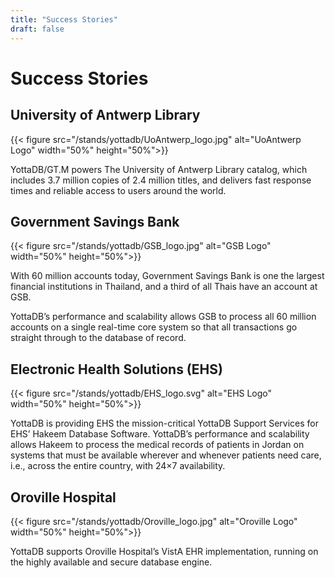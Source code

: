 ```yaml
---
title: "Success Stories"
draft: false
---
```


# Success Stories

## University of Antwerp Library

{{< figure src="/stands/yottadb/UoAntwerp_logo.jpg" alt="UoAntwerp Logo" width="50%" height="50%">}}

YottaDB/GT.M powers The University of Antwerp Library catalog, which includes 3.7 million copies of 2.4 million titles, and delivers fast response times and reliable access to users around the world.

## Government Savings Bank

{{< figure src="/stands/yottadb/GSB_logo.jpg" alt="GSB Logo"  width="50%" height="50%">}}

With 60 million accounts today, Government Savings Bank is one the largest financial institutions in Thailand, and a third of all Thais have an account at GSB.

YottaDB’s performance and scalability allows GSB to process all 60 million accounts on a single real-time core system so that all transactions go straight through to the database of record.

## Electronic Health Solutions (EHS)

{{< figure src="/stands/yottadb/EHS_logo.svg" alt="EHS Logo"  width="50%" height="50%">}}

YottaDB is providing EHS the mission-critical YottaDB Support Services for EHS’ Hakeem Database Software. YottaDB’s performance and scalability allows Hakeem to process the medical records of patients in Jordan on systems that must be available wherever and whenever patients need care, i.e., across the entire country, with 24×7 availability.

## Oroville Hospital

{{< figure src="/stands/yottadb/Oroville_logo.jpg" alt="Oroville Logo"  width="50%" height="50%">}}

YottaDB supports Oroville Hospital’s VistA EHR implementation, running on the highly available and secure database engine.



